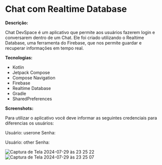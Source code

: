 # Chat com Realtime Database

**Descrição:**

Chat DevSpace é um aplicativo que permite aos usuários fazerem login e conversarem dentro de um Chat. 
Ele foi criado utilizando o Realtime Database, uma ferramenta do Firebase, que nos permite guardar e recuperar informações em tempo real.

**Tecnologias:**

* Kotlin
* Jetpack Compose
* Compose Navigation
* Firebase
* Realtime Database
* Gradle
* SharedPreferences

**Screenshots:**

Para utilizar o aplicativo você deve informar as seguintes credenciais para diferencias os usuários:

Usuário: userone
Senha: <qualquer> 

Usuário: other
Senha: <qualquer>

![Captura de Tela 2024-07-29 às 23 25 22](https://github.com/user-attachments/assets/06826968-f8a2-4a30-ac7a-7ee6a104b75b)
![Captura de Tela 2024-07-29 às 23 25 07](https://github.com/user-attachments/assets/dac7d616-fc69-459e-ba8f-26cfbf0e7f65)
